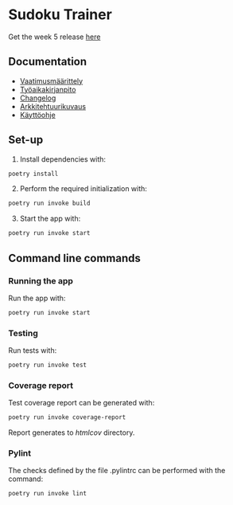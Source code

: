 # Sudoku Trainer

Get the week 5 release [here](https://github.com/Piketulus/ot-harjoitustyo/releases/tag/viikko5)

## Documentation

- [Vaatimusmäärittely](./dokumentaatio/vaatimusmaarittely.md)
- [Työaikakirjanpito](./dokumentaatio/tuntikirjanpito.md)
- [Changelog](./dokumentaatio/changelog.md)
- [Arkkitehtuurikuvaus](./dokumentaatio/arkkitehtuuri.md)
- [Käyttöohje](./dokumentaatio/kayttoohje.md)

## Set-up

1. Install dependencies with:

```bash
poetry install
```

2. Perform the required initialization with:

```bash
poetry run invoke build
```

3. Start the app with:

```bash
poetry run invoke start
```

## Command line commands

### Running the app

Run the app with:

```bash
poetry run invoke start
```

### Testing

Run tests with:

```bash
poetry run invoke test
```

### Coverage report

Test coverage report can be generated with:

```bash
poetry run invoke coverage-report
```

Report generates to _htmlcov_ directory.

### Pylint

The checks defined by the file .pylintrc can be performed with the command:

```bash
poetry run invoke lint
```
